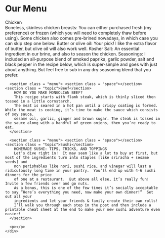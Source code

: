 <!DOCTYPE html>

<html lang="en">
  <head>
    <meta charset="utf-8">
    <meta http-equiv="X-UA-Compatible" content="IE=edge">
    <meta name="viewport" content="width=device-width, initial-scale=1">
    <title>Module 2 Assignment</title>
    <link rel="stylesheet" href="css/styles.css">
  </head>

  <body>
    <h1> Our Menu </h1>
    <div class="container">
      <section class = "menu"> <section class = "space"></section> <section class = "topic">Chicken</section>
        Boneless, skinless chicken breasts: You can either purchased fresh (my preference) or frozen (which you will need to completely thaw before using).
        Some chicken also comes pre-brined nowadays, in which case you can skip step one below.
        Butter or olive oil: Your pick!  I like the extra flavor of butter, but olive oil will also work well.
        Kosher Salt: An essential ingredient in our brine, and also to season the chicken.
        Seasonings: I included an all-purpose blend of smoked paprika, garlic powder, salt and black pepper in the recipe below,
        which is super-simple and goes with just about anything.  But feel free to sub in any dry seasoning blend that you prefer.
      </section>

      <section class = "menu"> <section class = "space"></section> <section class = "topic">Beef</section>
        HOW DO YOU MAKE MONGOLIAN BEEF?
        This recipe starts with flank steak, which is thinly sliced then tossed in a little cornstarch.
        The meat is seared in a hot pan until a crispy coating is formed. While the meat is cooking, it’s time to make the sauce which consists of soy sauce,
        sesame oil, garlic, ginger and brown sugar. The steak is tossed in the sauce along with a handful of green onions, then you’re ready to eat.
      </section>

      <section class = "menu"> <section class = "space"></section> <section class = "topic">Sushi</section>
        HOMEMADE SUSHI: TIPS, TRICKS, AND TOPPINGS
        Let’s dive right in!  It may seem like a lot to buy at first, but most of the ingredients turn into staples [like sriracha + sesame seeds] and
        non perishables like nori, sushi rice, and vinegar will last a ridiculously long time in your pantry.  You’ll end up with 4-6 sushi dinners for the price
        of one at a restaurant.  But above all else, it’s really fun!  Invite a few friends over and go nuts.
        As a bonus, this is one of the few times it’s socially acceptable to say “Here’s everything you need, now make your own dinner!”  Set out all your
        ingredients and let your friends & family create their own rolls!
        I’ll walk you through each step in the post and then include a printable cheat sheet at the end to make your new sushi adventure even easier!
      </section>

      <p></p>
    </div>
  </body>

</html>
